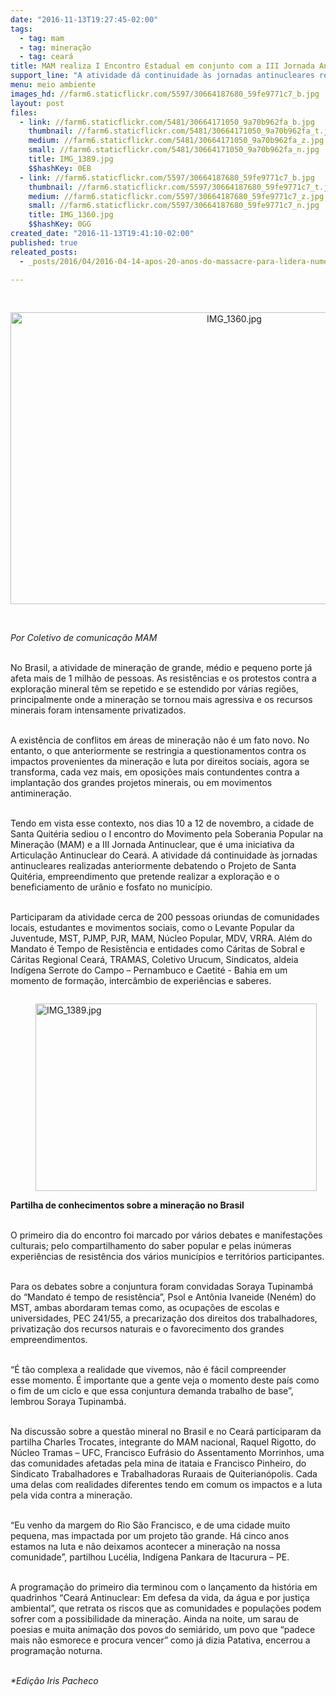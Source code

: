 ```yaml
---
date: "2016-11-13T19:27:45-02:00"
tags:
  - tag: mam
  - tag: mineração
  - tag: ceará
title: MAM realiza I Encontro Estadual em conjunto com a III Jornada Antinuclear do Ceará
support_line: "A atividade dá continuidade às jornadas antinucleares realizadas para debater o Projeto de Santa Quitéria, que pretende realizar a exploração e o beneficiamento de urânio e fosfato no município"
menu: meio ambiente
images_hd: //farm6.staticflickr.com/5597/30664187680_59fe9771c7_b.jpg
layout: post
files:
  - link: //farm6.staticflickr.com/5481/30664171050_9a70b962fa_b.jpg
    thumbnail: //farm6.staticflickr.com/5481/30664171050_9a70b962fa_t.jpg
    medium: //farm6.staticflickr.com/5481/30664171050_9a70b962fa_z.jpg
    small: //farm6.staticflickr.com/5481/30664171050_9a70b962fa_n.jpg
    title: IMG_1389.jpg
    $$hashKey: 0EB
  - link: //farm6.staticflickr.com/5597/30664187680_59fe9771c7_b.jpg
    thumbnail: //farm6.staticflickr.com/5597/30664187680_59fe9771c7_t.jpg
    medium: //farm6.staticflickr.com/5597/30664187680_59fe9771c7_z.jpg
    small: //farm6.staticflickr.com/5597/30664187680_59fe9771c7_n.jpg
    title: IMG_1360.jpg
    $$hashKey: 0GG
created_date: "2016-11-13T19:41:10-02:00"
published: true
releated_posts:
  - _posts/2016/04/2016-04-14-apos-20-anos-do-massacre-para-lidera-numero-de-mortes-no-campo.md

---
```

<p>&nbsp;</p>

<p style="text-align:center"><img alt="IMG_1360.jpg" height="467" src="//farm6.staticflickr.com/5597/30664187680_59fe9771c7_b.jpg" width="700" /></p>

<p>&nbsp;</p>

<p><em>Por&nbsp;Coletivo de comunica&ccedil;&atilde;o MAM</em></p>

<p><br />
No Brasil, a atividade de minera&ccedil;&atilde;o de grande, m&eacute;dio e pequeno porte j&aacute; afeta mais de 1 milh&atilde;o de pessoas. As resist&ecirc;ncias e os protestos contra a explora&ccedil;&atilde;o mineral t&ecirc;m se repetido e se estendido por v&aacute;rias regi&otilde;es, principalmente onde a minera&ccedil;&atilde;o se tornou mais agressiva e os recursos minerais foram intensamente privatizados.</p>

<p><br />
A exist&ecirc;ncia de conflitos em &aacute;reas de minera&ccedil;&atilde;o n&atilde;o &eacute; um fato novo. No entanto, o que anteriormente se restringia a questionamentos contra os impactos provenientes da minera&ccedil;&atilde;o e luta por direitos sociais, agora se transforma, cada vez mais, em oposi&ccedil;&otilde;es mais contundentes contra a implanta&ccedil;&atilde;o dos grandes projetos minerais, ou em movimentos antiminera&ccedil;&atilde;o.</p>

<p><br />
Tendo em vista esse contexto, nos dias 10 a 12 de novembro, a cidade de Santa Quit&eacute;ria&nbsp;sediou o I encontro do Movimento pela Soberania Popular na Minera&ccedil;&atilde;o&nbsp;(MAM) e a III Jornada Antinuclear, que &eacute; uma iniciativa da Articula&ccedil;&atilde;o Antinuclear do Cear&aacute;. A atividade d&aacute; continuidade &agrave;s jornadas antinucleares realizadas anteriormente debatendo o Projeto de Santa Quit&eacute;ria, empreendimento que pretende realizar a explora&ccedil;&atilde;o e o beneficiamento de ur&acirc;nio e fosfato no munic&iacute;pio.&nbsp;</p>

<p><br />
Participaram da atividade cerca de 200 pessoas oriundas de comunidades locais, estudantes e&nbsp;movimentos sociais, como o Levante Popular da Juventude, MST, PJMP, PJR, MAM, N&uacute;cleo Popular, MDV, VRRA. Al&eacute;m do Mandato &eacute; Tempo de Resist&ecirc;ncia e entidades como C&aacute;ritas de Sobral e C&aacute;ritas Regional Cear&aacute;, TRAMAS, Coletivo Urucum, Sindicatos, aldeia Ind&iacute;gena Serrote do Campo &ndash; Pernambuco e Caetit&eacute; - Bahia em um momento de forma&ccedil;&atilde;o, interc&acirc;mbio de experi&ecirc;ncias e saberes.</p>

<figure class="image" style="float:left"><img alt="IMG_1389.jpg" height="300" src="//farm6.staticflickr.com/5481/30664171050_9a70b962fa_b.jpg" width="450" />
<figcaption></figcaption>
</figure>

<p><br />
<strong>Partilha de conhecimentos sobre a minera&ccedil;&atilde;o no Brasil</strong></p>

<p><br />
O primeiro&nbsp;dia do encontro foi marcado por v&aacute;rios debates e manifesta&ccedil;&otilde;es culturais; pelo compartilhamento do saber popular e pelas in&uacute;meras experi&ecirc;ncias de resist&ecirc;ncia dos v&aacute;rios munic&iacute;pios e territ&oacute;rios participantes.</p>

<p><br />
Para os debates sobre a conjuntura foram convidadas Soraya Tupinamb&aacute; do &ldquo;Mandato &eacute; tempo de resist&ecirc;ncia&rdquo;, Psol e Ant&ocirc;nia Ivaneide (Nen&eacute;m) do MST, ambas abordaram temas&nbsp;como, as ocupa&ccedil;&otilde;es de escolas e universidades, PEC 241/55, a precariza&ccedil;&atilde;o dos direitos dos trabalhadores, privatiza&ccedil;&atilde;o dos recursos naturais e&nbsp;o favorecimento dos grandes empreendimentos.&nbsp;</p>

<p><br />
&ldquo;&Eacute; t&atilde;o complexa a realidade que vivemos, n&atilde;o &eacute; f&aacute;cil compreender esse&nbsp;momento.&nbsp;&Eacute; importante que a gente veja o momento deste pa&iacute;s como o fim de um ciclo e que essa conjuntura demanda trabalho de base&rdquo;, lembrou Soraya Tupinamb&aacute;.</p>

<p><br />
Na discuss&atilde;o sobre a quest&atilde;o mineral no Brasil e no Cear&aacute; participaram da partilha Charles Trocates, integrante do MAM nacional, Raquel Rigotto, do N&uacute;cleo Tramas &ndash; UFC, Francisco Eufr&aacute;sio do Assentamento Morrinhos, uma das comunidades afetadas pela mina de itataia e Francisco Pinheiro,&nbsp;do Sindicato Trabalhadores e Trabalhadoras Ruraais de Quiterian&oacute;polis. Cada uma delas&nbsp;com realidades diferentes tendo em comum os impactos e a luta pela vida contra a minera&ccedil;&atilde;o.</p>

<p><br />
&ldquo;Eu venho da margem do Rio S&atilde;o Francisco, e de uma cidade muito pequena, mas impactada por um projeto t&atilde;o grande. H&aacute; cinco anos estamos na luta e n&atilde;o deixamos acontecer a minera&ccedil;&atilde;o na nossa comunidade&rdquo;, partilhou Luc&eacute;lia, Ind&iacute;gena Pankara de Itacurura &ndash; PE.</p>

<p><br />
A programa&ccedil;&atilde;o do primeiro dia terminou com o lan&ccedil;amento da hist&oacute;ria em quadrinhos &ldquo;Cear&aacute; Antinuclear: Em defesa da vida, da &aacute;gua e por justi&ccedil;a ambiental&rdquo;, que retrata os riscos que as comunidades e popula&ccedil;&otilde;es podem sofrer com a possibilidade da minera&ccedil;&atilde;o. Ainda na noite, um sarau de poesias e muita anima&ccedil;&atilde;o dos povos do semi&aacute;rido, um povo que &ldquo;padece mais n&atilde;o esmorece e procura vencer&rdquo; como j&aacute; dizia Patativa, encerrou a programa&ccedil;&atilde;o noturna.</p>

<p><br />
<em>*Edi&ccedil;&atilde;o Iris Pacheco</em></p>

